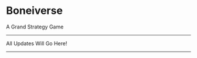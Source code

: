 # Boneiverse
A Grand Strategy Game

- - - - - - - - - - - - - -

All Updates Will Go Here!

- - - - - - - - - - - - - -

